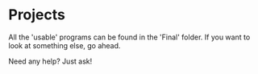 # Projects
All the 'usable' programs can be found in the 'Final' folder.
If you want to look at something else, go ahead.

Need any help? Just ask!
